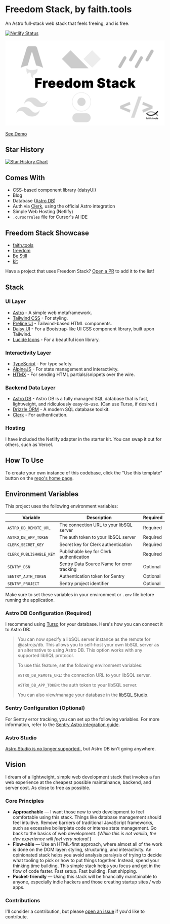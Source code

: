 # Freedom Stack, by faith.tools

An Astro full-stack web stack that feels freeing, and is free.

[![Netlify Status](https://api.netlify.com/api/v1/badges/78803fc4-5d36-4efb-82cd-2daeb5684fb6/deploy-status)](https://app.netlify.com/sites/freedom-stack/deploys)

![freedom stack](public/og-image.png)

[See Demo](https://freedom.faith.tools)

## Star History

[![Star History Chart](https://api.star-history.com/svg?repos=cameronapak/freedom-stack&type=Date)](https://star-history.com/#cameronapak/freedom-stack&Date)

## Comes With

- CSS-based component library (daisyUI)
- Blog
- Database ([Astro DB](https://docs.astro.build/en/guides/astro-db/))
- Auth via [Clerk](https://clerk.com/), using the official Astro integration
- Simple Web Hosting (Netlify)
- `.cursorrules` file for Cursor's AI IDE

## Freedom Stack Showcase

- [faith.tools](https://faith.tools)
- [freedom](https://freedom.faith.tools)
- [Be Still](https://ft-be-still.netlify.app)
- [kit](https://kit.faith.tools)

Have a project that uses Freedom Stack? [Open a PR](https://github.com/cameronapak/freedom-stack) to add it to the list!

## Stack

### UI Layer

- [Astro](https://astro.build/) - A simple web metaframework.
- [Tailwind CSS](https://tailwindcss.com/) - For styling.
- [Preline UI](https://preline.co/) - Tailwind-based HTML components.
- [Daisy UI](https://daisyui.com/) - For a Bootstrap-like UI CSS component
  library, built upon Tailwind.
- [Lucide Icons](https://lucide.dev/) - For a beautiful icon library.

### Interactivity Layer

- [TypeScript](https://www.typescriptlang.org/) - For type safety.
- [AlpineJS](https://alpinejs.dev/) - For state management and interactivity.
- [HTMX](https://htmx.org/) - For sending HTML partials/snippets over the wire.

### Backend Data Layer

- [Astro DB](https://astro.build/db) - Astro DB is a fully managed SQL database
  that is fast, lightweight, and ridiculously easy-to-use. (Can use Turso, if
  desired.)
- [Drizzle ORM](https://orm.drizzle.team/) - A modern SQL database toolkit.
- [Clerk](https://clerk.com/) - For authentication.

### Hosting

I have included the Netlify adapter in the starter kit. You can swap it out for
others, such as Vercel.

## How To Use

To create your own instance of this codebase, click the "Use this template"
button on the [repo's home page](https://github.com/cameronapak/freedom-stack).

## Environment Variables

This project uses the following environment variables:

| Variable                | Description                                | Required |
| ----------------------- | ------------------------------------------ | -------- |
| `ASTRO_DB_REMOTE_URL`   | The connection URL to your libSQL server   | Required |
| `ASTRO_DB_APP_TOKEN`    | The auth token to your libSQL server       | Required |
| `CLERK_SECRET_KEY`      | Secret key for Clerk authentication        | Required |
| `CLERK_PUBLISHABLE_KEY` | Publishable key for Clerk authentication   | Required |
| `SENTRY_DSN`            | Sentry Data Source Name for error tracking | Optional |
| `SENTRY_AUTH_TOKEN`     | Authentication token for Sentry            | Optional |
| `SENTRY_PROJECT`        | Sentry project identifier                  | Optional |

Make sure to set these variables in your environment or `.env` file before running the application.

### Astro DB Configuration (Required)

I recommend using [Turso](https://turso.tech/) for your database. Here's how you can connect it to Astro DB:

> You can now specify a libSQL server instance as the remote for @astrojs/db. This allows you to self-host your own libSQL server as an alternative to using Astro DB. This option works with any supported libSQL protocol.
>
> To use this feature, set the following environment variables:
>
> `ASTRO_DB_REMOTE_URL`: the connection URL to your libSQL server.
>
> `ASTRO_DB_APP_TOKEN`: the auth token to your libSQL server.
>
> You can also view/manage your database in the [libSQL Studio](https://libsqlstudio.com/).

### Sentry Configuration (Optional)

For Sentry error tracking, you can set up the following variables. For more information, refer to the [Sentry Astro integration guide](https://docs.sentry.io/platforms/javascript/guides/astro/#configure).

### Astro Studio

[Astro Studio is no longer supported.](https://astro.build/blog/goodbye-astro-studio/), but Astro DB isn't going anywhere.

## Vision

I dream of a lightweight, simple web development stack that invokes a fun web
experience at the cheapest possible maintainance, backend, and server cost. As
close to free as possible.

### Core Principles

- **Approachable** — I want those new to web development to feel comfortable
  using this stack. Things like database management should feel intuitive.
  Remove barriers of traditional JavaScript frameworks, such as excessive
  boilerplate code or intense state management. Go back to the basics of web
  development. (_While this is not vanilla, the dev experience will feel very
  natural._)
- **Flow-able** — Use an HTML-first approach, where almost all of the work is
  done on the DOM layer: styling, structuring, and interactivity. An opinionated
  stack helps you avoid analysis paralysis of trying to decide what tooling to
  pick or how to put things together. Instead, spend your thinking time
  building. This simple stack helps you focus and get in the flow of code
  faster. Fast setup. Fast building. Fast shipping.
- **Pocket-friendly** — Using this stack will be financially maintainable to
  anyone, especially indie hackers and those creating startup sites / web apps.

### Contributions

I'll consider a contribution, but please
[open an issue](https://github.com/cameronapak/astwoah-stack/issues) if you'd
like to contribute.
